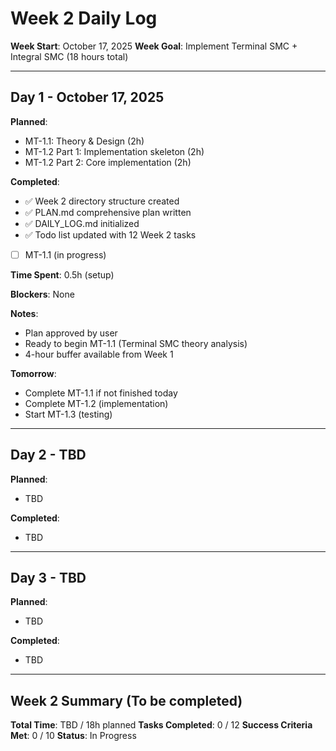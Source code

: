 # Week 2 Daily Log

**Week Start**: October 17, 2025
**Week Goal**: Implement Terminal SMC + Integral SMC (18 hours total)

---

## Day 1 - October 17, 2025

**Planned**:
- MT-1.1: Theory & Design (2h)
- MT-1.2 Part 1: Implementation skeleton (2h)
- MT-1.2 Part 2: Core implementation (2h)

**Completed**:
- ✅ Week 2 directory structure created
- ✅ PLAN.md comprehensive plan written
- ✅ DAILY_LOG.md initialized
- ✅ Todo list updated with 12 Week 2 tasks
- [ ] MT-1.1 (in progress)

**Time Spent**: 0.5h (setup)

**Blockers**: None

**Notes**:
- Plan approved by user
- Ready to begin MT-1.1 (Terminal SMC theory analysis)
- 4-hour buffer available from Week 1

**Tomorrow**:
- Complete MT-1.1 if not finished today
- Complete MT-1.2 (implementation)
- Start MT-1.3 (testing)

---

## Day 2 - TBD

**Planned**:
- TBD

**Completed**:
- TBD

---

## Day 3 - TBD

**Planned**:
- TBD

**Completed**:
- TBD

---

## Week 2 Summary (To be completed)

**Total Time**: TBD / 18h planned
**Tasks Completed**: 0 / 12
**Success Criteria Met**: 0 / 10
**Status**: In Progress
